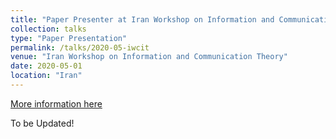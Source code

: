 ```yaml
---
title: "Paper Presenter at Iran Workshop on Information and Communication Theory (IWCIT)"
collection: talks
type: "Paper Presentation"
permalink: /talks/2020-05-iwcit
venue: "Iran Workshop on Information and Communication Theory"
date: 2020-05-01
location: "Iran"
---
```


[More information here](http://exampleurl.com)

To be Updated!
